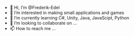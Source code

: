 - 👋 Hi, I’m @Frederik-Edel
- 👀 I’m interested in making small applications and games
- 🌱 I’m currently learning C#, Unity, Java, JavaScipt, Python
- 💞️ I’m looking to collaborate on ...
- 📫 How to reach me ...

<!---
Frederik-Edel/Frederik-Edel is a ✨ special ✨ repository because its `README.md` (this file) appears on your GitHub profile.
You can click the Preview link to take a look at your changes.
--->
